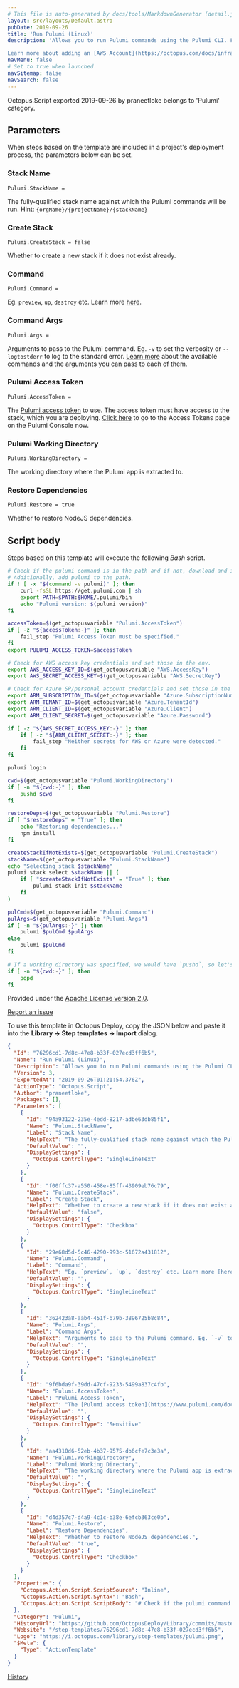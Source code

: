 ```yaml
---
# This file is auto-generated by docs/tools/MarkdownGenerator (detail.js)
layout: src/layouts/Default.astro
pubDate: 2019-09-26
title: 'Run Pulumi (Linux)'
description: 'Allows you to run Pulumi commands using the Pulumi CLI. For Pulumi stacks that deploy AWS resources, make sure your Octopus Project contains a variable called `AWS` of type `AWS Account`. For Pulumi stacks that deploy Azure resources, set the variable `Azure` of type `Azure Subscriptions` (Service Principal).

Learn more about adding an [AWS Account](https://octopus.com/docs/infrastructure/deployment-targets/aws#create-an-aws-account) or [Azure Subscriptions](https://octopus.com/docs/infrastructure/deployment-targets/azure#azure-service-principal) to your Octopus Deploy instance.'
navMenu: false
# Set to true when launched
navSitemap: false
navSearch: false
---
```


Octopus.Script exported 2019-09-26 by praneetloke belongs to 'Pulumi' category.

## Parameters

When steps based on the template are included in a project's deployment process, the parameters below can be set.


<div class="param">

### Stack Name

`Pulumi.StackName = `

The fully-qualified stack name against which the Pulumi commands will be run. Hint: `{orgName}/{projectName}/{stackName}`

</div>
        
<div class="param">

### Create Stack

`Pulumi.CreateStack = false`

Whether to create a new stack if it does not exist already.

</div>
        
<div class="param">

### Command

`Pulumi.Command = `

Eg. `preview`, `up`, `destroy` etc. Learn more [here](https://www.pulumi.com/docs/reference/cli/).

</div>
        
<div class="param">

### Command Args

`Pulumi.Args = `

Arguments to pass to the Pulumi command. Eg. `-v` to set the verbosity or `--logtostderr` to log to the standard error. [Learn more](https://www.pulumi.com/docs/reference/cli/) about the available commands and the arguments you can pass to each of them.

</div>
        
<div class="param">

### Pulumi Access Token

`Pulumi.AccessToken = `

The [Pulumi access token](https://www.pulumi.com/docs/intro/console/accounts-and-organizations/accounts/#access-tokens) to use. The access token must have access to the stack, which you are deploying. [Click here](https://app.pulumi.com/account/tokens) to go to the Access Tokens page on the Pulumi Console now.

</div>
        
<div class="param">

### Pulumi Working Directory

`Pulumi.WorkingDirectory = `

The working directory where the Pulumi app is extracted to.

</div>
        
<div class="param">

### Restore Dependencies

`Pulumi.Restore = true`

Whether to restore NodeJS dependencies.

</div>
        

## Script body

Steps based on this template will execute the following *Bash* script.

```bash
# Check if the pulumi command is in the path and if not, download and install it.
# Additionally, add pulumi to the path.
if ! [ -x "$(command -v pulumi)" ]; then
	curl -fsSL https://get.pulumi.com | sh
    export PATH=$PATH:$HOME/.pulumi/bin
	echo "Pulumi version: $(pulumi version)"
fi

accessToken=$(get_octopusvariable "Pulumi.AccessToken")
if [ -z "${accessToken:-}" ]; then
	fail_step "Pulumi Access Token must be specified."
fi
export PULUMI_ACCESS_TOKEN=$accessToken

# Check for AWS access key credentials and set those in the env.
export AWS_ACCESS_KEY_ID=$(get_octopusvariable "AWS.AccessKey")
export AWS_SECRET_ACCESS_KEY=$(get_octopusvariable "AWS.SecretKey")

# Check for Azure SP/personal account credentials and set those in the env.
export ARM_SUBSCRIPTION_ID=$(get_octopusvariable "Azure.SubscriptionNumber")
export ARM_TENANT_ID=$(get_octopusvariable "Azure.TenantId")
export ARM_CLIENT_ID=$(get_octopusvariable "Azure.Client")
export ARM_CLIENT_SECRET=$(get_octopusvariable "Azure.Password")

if [ -z "${AWS_SECRET_ACCESS_KEY:-}" ]; then
	if [ -z "${ARM_CLIENT_SECRET:-}" ]; then
    	fail_step "Neither secrets for AWS or Azure were detected."
    fi
fi

pulumi login

cwd=$(get_octopusvariable "Pulumi.WorkingDirectory")
if [ -n "${cwd:-}" ]; then
	pushd $cwd
fi

restoreDeps=$(get_octopusvariable "Pulumi.Restore")
if [ "$restoreDeps" = "True" ]; then
	echo "Restoring dependencies..."
	npm install
fi

createStackIfNotExists=$(get_octopusvariable "Pulumi.CreateStack")
stackName=$(get_octopusvariable "Pulumi.StackName")
echo "Selecting stack $stackName"
pulumi stack select $stackName || (
	if [ "$createStackIfNotExists" = "True" ]; then
    	pulumi stack init $stackName
    fi
)

pulCmd=$(get_octopusvariable "Pulumi.Command")
pulArgs=$(get_octopusvariable "Pulumi.Args")
if [ -n "${pulArgs:-}" ]; then
	pulumi $pulCmd $pulArgs
else
	pulumi $pulCmd
fi

# If a working directory was specified, we would have `pushd`, so let's `popd` now.
if [ -n "${cwd:-}" ]; then
	popd
fi

```

Provided under the [Apache License version 2.0](https://github.com/OctopusDeploy/Library/blob/master/LICENSE.txt).

[Report an issue](https://github.com/OctopusDeploy/Library/issues/new?assignees=&labels=&projects=&template=bug-report.yml&title=Issue%20with%20Run%20Pulumi%20(Linux)&step-template=Run%20Pulumi%20(Linux))

<div class="get-json">

To use this template in Octopus Deploy, copy the JSON below and paste it into the **Library → Step templates → Import** dialog.

```json
{
  "Id": "76296cd1-7d8c-47e8-b33f-027ecd3ff6b5",
  "Name": "Run Pulumi (Linux)",
  "Description": "Allows you to run Pulumi commands using the Pulumi CLI. For Pulumi stacks that deploy AWS resources, make sure your Octopus Project contains a variable called `AWS` of type `AWS Account`. For Pulumi stacks that deploy Azure resources, set the variable `Azure` of type `Azure Subscriptions` (Service Principal).\n\nLearn more about adding an [AWS Account](https://octopus.com/docs/infrastructure/deployment-targets/aws#create-an-aws-account) or [Azure Subscriptions](https://octopus.com/docs/infrastructure/deployment-targets/azure#azure-service-principal) to your Octopus Deploy instance.",
  "Version": 3,
  "ExportedAt": "2019-09-26T01:21:54.376Z",
  "ActionType": "Octopus.Script",
  "Author": "praneetloke",
  "Packages": [],
  "Parameters": [
    {
      "Id": "94a93122-235e-4edd-8217-adbe63db85f1",
      "Name": "Pulumi.StackName",
      "Label": "Stack Name",
      "HelpText": "The fully-qualified stack name against which the Pulumi commands will be run. Hint: `{orgName}/{projectName}/{stackName}`",
      "DefaultValue": "",
      "DisplaySettings": {
        "Octopus.ControlType": "SingleLineText"
      }
    },
    {
      "Id": "f00ffc37-a550-458e-85ff-43909eb76c79",
      "Name": "Pulumi.CreateStack",
      "Label": "Create Stack",
      "HelpText": "Whether to create a new stack if it does not exist already.",
      "DefaultValue": "false",
      "DisplaySettings": {
        "Octopus.ControlType": "Checkbox"
      }
    },
    {
      "Id": "29e68d5d-5c46-4290-993c-51672a431812",
      "Name": "Pulumi.Command",
      "Label": "Command",
      "HelpText": "Eg. `preview`, `up`, `destroy` etc. Learn more [here](https://www.pulumi.com/docs/reference/cli/).",
      "DefaultValue": "",
      "DisplaySettings": {
        "Octopus.ControlType": "SingleLineText"
      }
    },
    {
      "Id": "362423a8-aab4-451f-b79b-3896725b8c84",
      "Name": "Pulumi.Args",
      "Label": "Command Args",
      "HelpText": "Arguments to pass to the Pulumi command. Eg. `-v` to set the verbosity or `--logtostderr` to log to the standard error. [Learn more](https://www.pulumi.com/docs/reference/cli/) about the available commands and the arguments you can pass to each of them.",
      "DefaultValue": "",
      "DisplaySettings": {
        "Octopus.ControlType": "SingleLineText"
      }
    },
    {
      "Id": "9f6bda9f-39dd-47cf-9233-5499a837c4fb",
      "Name": "Pulumi.AccessToken",
      "Label": "Pulumi Access Token",
      "HelpText": "The [Pulumi access token](https://www.pulumi.com/docs/intro/console/accounts-and-organizations/accounts/#access-tokens) to use. The access token must have access to the stack, which you are deploying. [Click here](https://app.pulumi.com/account/tokens) to go to the Access Tokens page on the Pulumi Console now.",
      "DefaultValue": "",
      "DisplaySettings": {
        "Octopus.ControlType": "Sensitive"
      }
    },
    {
      "Id": "aa4310d6-52eb-4b37-9575-db6cfe7c3e3a",
      "Name": "Pulumi.WorkingDirectory",
      "Label": "Pulumi Working Directory",
      "HelpText": "The working directory where the Pulumi app is extracted to.",
      "DefaultValue": "",
      "DisplaySettings": {
        "Octopus.ControlType": "SingleLineText"
      }
    },
    {
      "Id": "d4d357c7-d4a9-4c1c-b38e-6efcb363ce0b",
      "Name": "Pulumi.Restore",
      "Label": "Restore Dependencies",
      "HelpText": "Whether to restore NodeJS dependencies.",
      "DefaultValue": "true",
      "DisplaySettings": {
        "Octopus.ControlType": "Checkbox"
      }
    }
  ],
  "Properties": {
    "Octopus.Action.Script.ScriptSource": "Inline",
    "Octopus.Action.Script.Syntax": "Bash",
    "Octopus.Action.Script.ScriptBody": "# Check if the pulumi command is in the path and if not, download and install it.\n# Additionally, add pulumi to the path.\nif ! [ -x \"$(command -v pulumi)\" ]; then\n\tcurl -fsSL https://get.pulumi.com | sh\n    export PATH=$PATH:$HOME/.pulumi/bin\n\techo \"Pulumi version: $(pulumi version)\"\nfi\n\naccessToken=$(get_octopusvariable \"Pulumi.AccessToken\")\nif [ -z \"${accessToken:-}\" ]; then\n\tfail_step \"Pulumi Access Token must be specified.\"\nfi\nexport PULUMI_ACCESS_TOKEN=$accessToken\n\n# Check for AWS access key credentials and set those in the env.\nexport AWS_ACCESS_KEY_ID=$(get_octopusvariable \"AWS.AccessKey\")\nexport AWS_SECRET_ACCESS_KEY=$(get_octopusvariable \"AWS.SecretKey\")\n\n# Check for Azure SP/personal account credentials and set those in the env.\nexport ARM_SUBSCRIPTION_ID=$(get_octopusvariable \"Azure.SubscriptionNumber\")\nexport ARM_TENANT_ID=$(get_octopusvariable \"Azure.TenantId\")\nexport ARM_CLIENT_ID=$(get_octopusvariable \"Azure.Client\")\nexport ARM_CLIENT_SECRET=$(get_octopusvariable \"Azure.Password\")\n\nif [ -z \"${AWS_SECRET_ACCESS_KEY:-}\" ]; then\n\tif [ -z \"${ARM_CLIENT_SECRET:-}\" ]; then\n    \tfail_step \"Neither secrets for AWS or Azure were detected.\"\n    fi\nfi\n\npulumi login\n\ncwd=$(get_octopusvariable \"Pulumi.WorkingDirectory\")\nif [ -n \"${cwd:-}\" ]; then\n\tpushd $cwd\nfi\n\nrestoreDeps=$(get_octopusvariable \"Pulumi.Restore\")\nif [ \"$restoreDeps\" = \"True\" ]; then\n\techo \"Restoring dependencies...\"\n\tnpm install\nfi\n\ncreateStackIfNotExists=$(get_octopusvariable \"Pulumi.CreateStack\")\nstackName=$(get_octopusvariable \"Pulumi.StackName\")\necho \"Selecting stack $stackName\"\npulumi stack select $stackName || (\n\tif [ \"$createStackIfNotExists\" = \"True\" ]; then\n    \tpulumi stack init $stackName\n    fi\n)\n\npulCmd=$(get_octopusvariable \"Pulumi.Command\")\npulArgs=$(get_octopusvariable \"Pulumi.Args\")\nif [ -n \"${pulArgs:-}\" ]; then\n\tpulumi $pulCmd $pulArgs\nelse\n\tpulumi $pulCmd\nfi\n\n# If a working directory was specified, we would have `pushd`, so let's `popd` now.\nif [ -n \"${cwd:-}\" ]; then\n\tpopd\nfi\n"
  },
  "Category": "Pulumi",
  "HistoryUrl": "https://github.com/OctopusDeploy/Library/commits/master/step-templates//opt/buildagent/work/75443764cd38076d/step-templates/run-pulumi-on-linux.json",
  "Website": "/step-templates/76296cd1-7d8c-47e8-b33f-027ecd3ff6b5",
  "Logo": "https://i.octopus.com/library/step-templates/pulumi.png",
  "$Meta": {
    "Type": "ActionTemplate"
  }
}
```

[History](https://github.com/OctopusDeploy/Library/commits/master/step-templates/https://github.com/OctopusDeploy/Library/commits/master/step-templates//opt/buildagent/work/75443764cd38076d/step-templates/run-pulumi-on-linux.json)

</div>
